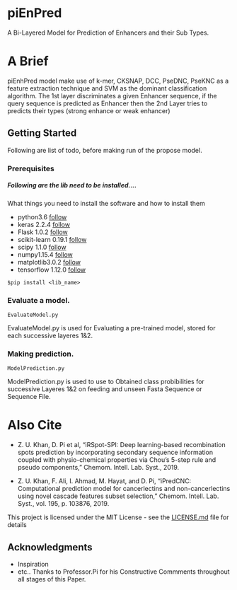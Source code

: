# piEnPred
A Bi-Layered Model for Prediction of Enhancers and their Sub Types.
# A Brief
piEnhPred model make use of k-mer, CKSNAP, DCC, PseDNC, PseKNC as a feature extraction technique and SVM  as the dominant classification algorithm. The 1st layer discriminates a given Enhancer sequence, if the query sequence is predicted as Enhancer then the 2nd Layer tries to predicts their types (strong enhance or weak enhancer)
## Getting Started

Following are list of todo, before making run of the propose model.

### Prerequisites
#####  Following are the lib need to be installed....
What things you need to install the software and how to install them
- python3.6  [follow](https://www.python.org/downloads/release/python-367/)
- keras 2.2.4 [follow](https://keras.io/)
- Flask 1.0.2 [follow](http://flask.pocoo.org/docs/0.12/installation/)
- scikit-learn 0.19.1 [follow](https://scikit-learn.org/stable/install.html)
- scipy 1.1.0 [follow](https://scipy.org/install.html)
- numpy1.15.4 [follow](https://docs.scipy.org/doc/numpy/user/install.html)
- matplotlib3.0.2 [follow](https://matplotlib.org/users/installing.html#building-on-windows/)
- tensorflow 1.12.0 [follow](https://www.tensorflow.org/hub/installation)

```
$pip install <lib_name>
```

### Evaluate a model.

```
EvaluateModel.py
```
EvaluateModel.py is used for Evaluating a pre-trained model, stored for each successive layeres 1&2.


### Making prediction.

```
ModelPrediction.py
```
ModelPrediction.py is used to use to Obtained class probibilities for successive Layeres 1&2 on feeding and unseen Fasta Sequence or Sequence File.



# Also Cite
- Z. U. Khan, D. Pi et al, “iRSpot-SPI: Deep learning-based recombination spots prediction by incorporating secondary sequence information coupled with physio-chemical properties via Chou’s 5-step rule and pseudo components,” Chemom. Intell. Lab. Syst., 2019.

- Z. U. Khan, F. Ali, I. Ahmad, M. Hayat, and D. Pi, “iPredCNC: Computational prediction model for cancerlectins and non-cancerlectins using novel cascade features subset selection,” Chemom. Intell. Lab. Syst., vol. 195, p. 103876, 2019.

This project is licensed under the MIT License - see the [LICENSE.md](LICENSE.md) file for details

## Acknowledgments

* Inspiration
* etc.. Thanks to Professor.Pi for his Constructive Commments throughout all stages of this Paper.
